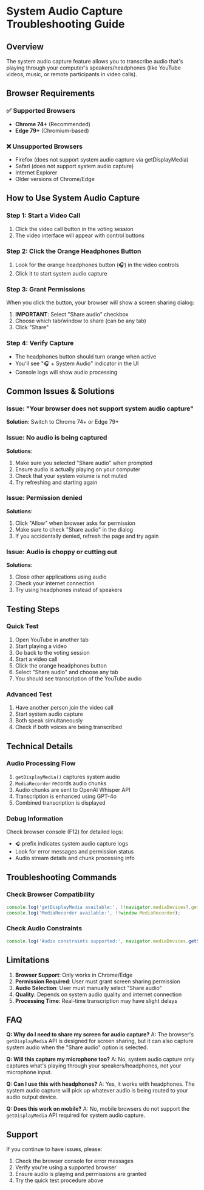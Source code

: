 # System Audio Capture Troubleshooting Guide

## Overview
The system audio capture feature allows you to transcribe audio that's playing through your computer's speakers/headphones (like YouTube videos, music, or remote participants in video calls).

## Browser Requirements

### ✅ Supported Browsers
- **Chrome 74+** (Recommended)
- **Edge 79+** (Chromium-based)

### ❌ Unsupported Browsers
- Firefox (does not support system audio capture via getDisplayMedia)
- Safari (does not support system audio capture)
- Internet Explorer
- Older versions of Chrome/Edge

## How to Use System Audio Capture

### Step 1: Start a Video Call
1. Click the video call button in the voting session
2. The video interface will appear with control buttons

### Step 2: Click the Orange Headphones Button
1. Look for the orange headphones button (🎧) in the video controls
2. Click it to start system audio capture

### Step 3: Grant Permissions
When you click the button, your browser will show a screen sharing dialog:

1. **IMPORTANT**: Select "Share audio" checkbox
2. Choose which tab/window to share (can be any tab)
3. Click "Share"

### Step 4: Verify Capture
- The headphones button should turn orange when active
- You'll see "🎧 + System Audio" indicator in the UI
- Console logs will show audio processing

## Common Issues & Solutions

### Issue: "Your browser does not support system audio capture"
**Solution**: Switch to Chrome 74+ or Edge 79+

### Issue: No audio is being captured
**Solutions**:
1. Make sure you selected "Share audio" when prompted
2. Ensure audio is actually playing on your computer
3. Check that your system volume is not muted
4. Try refreshing and starting again

### Issue: Permission denied
**Solutions**:
1. Click "Allow" when browser asks for permission
2. Make sure to check "Share audio" in the dialog
3. If you accidentally denied, refresh the page and try again

### Issue: Audio is choppy or cutting out
**Solutions**:
1. Close other applications using audio
2. Check your internet connection
3. Try using headphones instead of speakers

## Testing Steps

### Quick Test
1. Open YouTube in another tab
2. Start playing a video
3. Go back to the voting session
4. Start a video call
5. Click the orange headphones button
6. Select "Share audio" and choose any tab
7. You should see transcription of the YouTube audio

### Advanced Test
1. Have another person join the video call
2. Start system audio capture
3. Both speak simultaneously
4. Check if both voices are being transcribed

## Technical Details

### Audio Processing Flow
1. `getDisplayMedia()` captures system audio
2. `MediaRecorder` records audio chunks
3. Audio chunks are sent to OpenAI Whisper API
4. Transcription is enhanced using GPT-4o
5. Combined transcription is displayed

### Debug Information
Check browser console (F12) for detailed logs:
- `🎧` prefix indicates system audio capture logs
- Look for error messages and permission status
- Audio stream details and chunk processing info

## Troubleshooting Commands

### Check Browser Compatibility
```javascript
console.log('getDisplayMedia available:', !!navigator.mediaDevices?.getDisplayMedia);
console.log('MediaRecorder available:', !!window.MediaRecorder);
```

### Check Audio Constraints
```javascript
console.log('Audio constraints supported:', navigator.mediaDevices.getSupportedConstraints());
```

## Limitations

1. **Browser Support**: Only works in Chrome/Edge
2. **Permission Required**: User must grant screen sharing permission
3. **Audio Selection**: User must manually select "Share audio"
4. **Quality**: Depends on system audio quality and internet connection
5. **Processing Time**: Real-time transcription may have slight delays

## FAQ

**Q: Why do I need to share my screen for audio capture?**
A: The browser's `getDisplayMedia` API is designed for screen sharing, but it can also capture system audio when the "Share audio" option is selected.

**Q: Will this capture my microphone too?**
A: No, system audio capture only captures what's playing through your speakers/headphones, not your microphone input.

**Q: Can I use this with headphones?**
A: Yes, it works with headphones. The system audio capture will pick up whatever audio is being routed to your audio output device.

**Q: Does this work on mobile?**
A: No, mobile browsers do not support the `getDisplayMedia` API required for system audio capture.

## Support
If you continue to have issues, please:
1. Check the browser console for error messages
2. Verify you're using a supported browser
3. Ensure audio is playing and permissions are granted
4. Try the quick test procedure above
